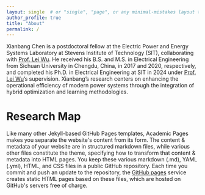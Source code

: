 ```yaml
---
layout: single  # or "single", "page", or any minimal-mistakes layout that shows sidebar
author_profile: true
title: "About"
permalink: /
---
```


Xianbang Chen is a postdoctoral fellow at the Electric Power and Energy Systems Laboratory at Stevens Institute of Technology (SIT), collaborating with [Prof. Lei Wu](https://sites.google.com/site/leiwupes/about-me). He received his B.S. and M.S. in Electrical Engineering from Sichuan University in Chengdu, China, in 2017 and 2020, respectively, and completed his Ph.D. in Electrical Engineering at SIT in 2024 under [Prof. Lei Wu](https://sites.google.com/site/leiwupes/about-me)’s supervision. Xianbang’s research centers on enhancing the operational efficiency of modern power systems through the integration of hybrid optimization and learning methodologies.

Research Map
======
Like many other Jekyll-based GitHub Pages templates, Academic Pages makes you separate the website's content from its form. The content & metadata of your website are in structured markdown files, while various other files constitute the theme, specifying how to transform that content & metadata into HTML pages. You keep these various markdown (.md), YAML (.yml), HTML, and CSS files in a public GitHub repository. Each time you commit and push an update to the repository, the [GitHub pages](https://pages.github.com/) service creates static HTML pages based on these files, which are hosted on GitHub's servers free of charge.
